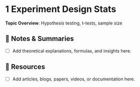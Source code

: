 # 1 Experiment Design Stats

**Topic Overview**: Hypothesis testing, t-tests, sample size

## 📓 Notes & Summaries

- [ ] Add theoretical explanations, formulas, and insights here.

## 🔗 Resources

- [ ] Add articles, blogs, papers, videos, or documentation here.

